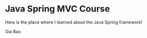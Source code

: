 # Java Spring MVC Course
Here is the place where I learned about the Java Spring framework!

Gia Bao

